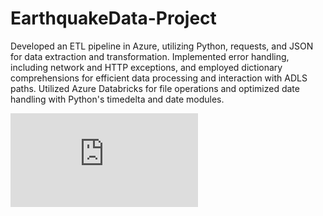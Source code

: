 # EarthquakeData-Project

Developed an ETL pipeline in Azure, utilizing Python, requests, and JSON for data extraction and transformation. 
Implemented error handling, including network and HTTP exceptions, and employed dictionary comprehensions for efficient data processing and interaction with ADLS paths.
Utilized Azure Databricks for file operations and optimized date handling with Python's timedelta and date modules.

![image alt](https://github.com/sathvikreddy829/EarthquakeData-Project/blob/0e3acb7cb79472b9f42ad952d6896baf86244ffa/Images/EarthquakeProjectDiagram.pdf)



